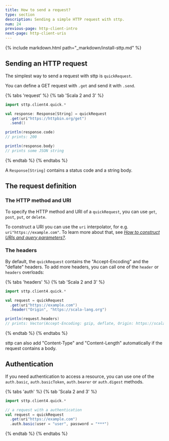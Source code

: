 ```yaml
---
title: How to send a request?
type: section
description: Sending a simple HTTP request with sttp.
num: 24
previous-page: http-client-intro
next-page: http-client-uris
---
```


{% include markdown.html path="_markdown/install-sttp.md" %}

## Sending an HTTP request

The simplest way to send a request with sttp is `quickRequest`.

You can define a GET request with `.get` and send it with `.send`.

{% tabs 'request' %}
{% tab 'Scala 2 and 3' %}
```scala
import sttp.client4.quick.*

val response: Response[String] = quickRequest
  .get(uri"https://httpbin.org/get")
  .send()

println(response.code)
// prints: 200

println(response.body)
// prints some JSON string
```
{% endtab %}
{% endtabs %}

A `Response[String]` contains a status code and a string body.

## The request definition

### The HTTP method and URI

To specify the HTTP method and URI of a `quickRequest`, you can use `get`, `post`, `put`, or `delete`.

To construct a URI you can use the `uri` interpolator, for e.g. `uri"https://example.com"`.
To learn more about that, see [*How to construct URIs and query parameters?*](/toolkit/http-client-uris).

### The headers

By default, the `quickRequest` contains the "Accept-Encoding" and the "deflate" headers.
To add more headers, you can call one of the `header` or `headers` overloads:

{% tabs 'headers' %}
{% tab 'Scala 2 and 3' %}
```scala
import sttp.client4.quick.*

val request = quickRequest
  .get(uri"https://example.com")
  .header("Origin", "https://scala-lang.org")

println(request.headers)
// prints: Vector(Accept-Encoding: gzip, deflate, Origin: https://scala-lang.org)
```
{% endtab %}
{% endtabs %}

sttp can also add "Content-Type" and "Content-Length" automatically if the request contains a body.

## Authentication

If you need authentication to access a resource, you can use one of the `auth.basic`, `auth.basicToken`, `auth.bearer` or `auth.digest` methods.

{% tabs 'auth' %}
{% tab 'Scala 2 and 3' %}
```scala
import sttp.client4.quick.*

// a request with a authentication
val request = quickRequest
  .get(uri"https://example.com")
  .auth.basic(user = "user", password = "***")
```
{% endtab %}
{% endtabs %}
